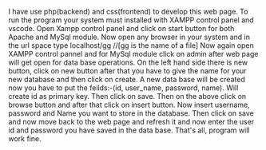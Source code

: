 I have use php(backend) and css(frontend) to develop this web page.
To run the program your system must installed with XAMPP control panel and vscode.
Open Xampp control panel and click on start button for both Apache and MySql module.
Now open any browser in your system and in the url space type localhost/gg //[gg is the name of a file]
Now again open XAMPP control pannel and for MySql module click on admin after web page will get open for data base operations.
On the left hand side there is new button, click on new button after that you have to give the name for your new database and then click on create.
A new data base will be created now you have to put the feilds:-(id, user_name, password, name).
Will create id as primary key.
Then click on save.
Then on the above click on browse button and after that click on insert button.
Now insert username, password and Name you want to store in the database.
Then click on save and now move back to the web page and refresh it and now enter the user id and password you have saved in the data base.
That's all, program will work fine.
